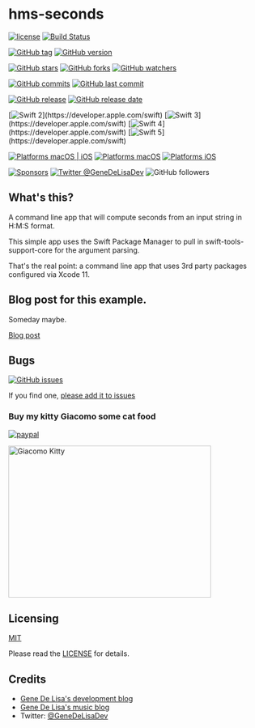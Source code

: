 # hms-seconds


[![license](https://img.shields.io/github/license/mashape/apistatus.svg)](https://en.wikipedia.org/wiki/MIT_License)
[![Build Status](https://travis-ci.org/genedelisa/hms-seconds.svg)](https://travis-ci.org/genedelisa/hms-seconds)

[![GitHub tag](https://img.shields.io/github/tag/genedelisa/hms-seconds.svg)](https://github.com/genedelisa/hms-seconds/tags)
[![GitHub version](https://badge.fury.io/gh/genedelisa%2Fhms-seconds.svg)](https://badge.fury.io/gh/genedelisa%2Fhms-seconds)

[![GitHub stars](https://img.shields.io/github/stars/genedelisa/hms-seconds.svg?style=social&label=Star&maxAge=2592000)](https://GitHub.com/genedelisa/hms-seconds/stargazers/)
[![GitHub forks]( https://img.shields.io/github/forks/genedelisa/hms-seconds.svg?label=Forks)]()
[![GitHub watchers](https://img.shields.io/github/watchers/genedelisa/hms-seconds.svg?label=Watchers)]()

[![GitHub commits](https://img.shields.io/github/commits-since/genedelisa/hms-seconds/2.0.0.svg)](https://github.com/genedelisa/hms-seconds/commits/master)
[![GitHub last commit](https://img.shields.io/github/last-commit/genedelisa/hms-seconds.svg)](https://github.com/genedelisa/hms-seconds/commits/master)

[comment]: # (they say this: https://img.shields.io/github/release-date/:user/:repo.svg)

[![GitHub release](https://img.shields.io/github/release/genedelisa/hms-seconds.svg)](https://github.com/genedelisa/hms-seconds/releases/)
[![GitHub release date](https://img.shields.io/github/release-date/genedelisa/hms-seconds.svg)](https://github.com/genedelisa/hms-seconds/releases)

[![Swift 2](https://img.shields.io/badge/swift2-compatible-4BC51D.svg?style=flat")](https://developer.apple.com/swift)
[![Swift 3](https://img.shields.io/badge/swift3-compatible-4BC51D.svg?style=flat")](https://developer.apple.com/swift)
[![Swift 4](https://img.shields.io/badge/swift4-compatible-4BC51D.svg?style=flat")](https://developer.apple.com/swift)
[![Swift 5](https://img.shields.io/badge/swift5-compatible-4BC51D.svg?style=flat")](https://developer.apple.com/swift)


[![Platforms macOS | iOS](https://img.shields.io/badge/Platforms-OS%20X%20%7C%20iOS-lightgray.svg?style=flat)](https://swift.org/)
[![Platforms macOS](https://img.shields.io/badge/Platforms-OS%20X-lightgray.svg?style=flat)](https://swift.org/)
[![Platforms iOS](https://img.shields.io/badge/Platforms-iOS-lightgray.svg?style=flat)](https://swift.org/)


[![Sponsors](https://img.shields.io/badge/Sponsors-Rockhopper%20Technologies-orange.svg?style=flat)](http://www.rockhoppertech.com/)
[![Twitter @GeneDeLisaDev](https://img.shields.io/twitter/follow/GeneDeLisaDev.svg?style=social)](https://twitter.com/GeneDeLisaDev)
![GitHub followers](https://img.shields.io/github/followers/genedelisa.svg?label=Follow&style=social)

## What's this?

A command line app that will compute seconds from an input string in H:M:S format.

This simple app uses the Swift Package Manager to pull in swift-tools-support-core for the argument parsing.

That's the real point: a command line app that uses 3rd party packages configured via Xcode 11.

## Blog post for this example.

Someday maybe.

[Blog post](http://www.rockhoppertech.com/blog/)


## Bugs


[![GitHub issues](https://img.shields.io/github/issues/genedelisa/hms-seconds.svg)](https://github.com/genedelisa/hms-seconds/issues)

If you find one, [please add it to issues](https://github.com/genedelisa/hms-seconds/issues)



### Buy my kitty Giacomo some cat food

[![paypal](https://www.paypalobjects.com/en_US/i/btn/btn_donate_SM.gif)](https://www.paypal.com/cgi-bin/webscr?cmd=_donations&business=F5KE9Z29MH8YQ&bnP-DonationsBF:btn_donate_SM.gif:NonHosted)

<img src="http://www.rockhoppertech.com/blog/wp-content/uploads/2016/07/momocoding-1024.png" alt="Giacomo Kitty" width="400" height="300">


## Licensing

[MIT](https://en.wikipedia.org/wiki/MIT_License)

Please read the [LICENSE](LICENSE) for details.

## Credits

* [Gene De Lisa's development blog](http://rockhoppertech.com/blog/)
* [Gene De Lisa's music blog](http://genedelisa.com/)
* Twitter: [@GeneDeLisaDev](http://twitter.com/genedelisadev)
